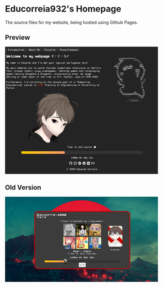 # Educorreia932's Homepage

The source files for my website, being hosted using Github Pages.

## Preview

![Preview](preview.png)

## Old Version

![Old Preview](old_preview.png)
